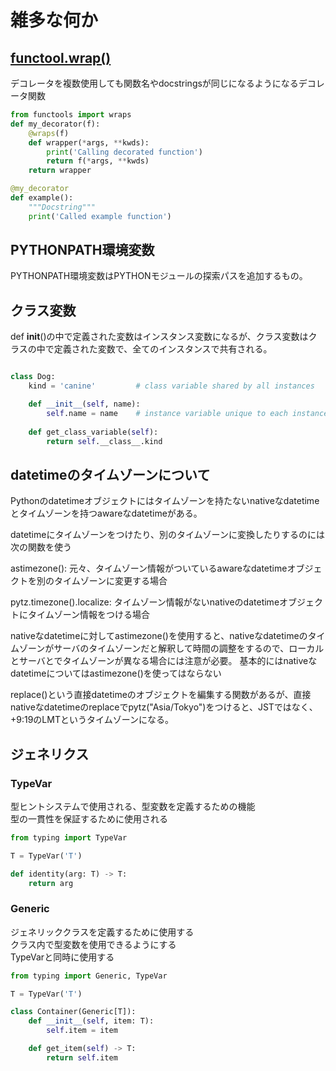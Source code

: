 # 雑多な何か

## [functool.wrap()](https://docs.python.org/ja/3/library/functools.html#functools.wraps)

デコレータを複数使用しても関数名やdocstringsが同じになるようになるデコレータ関数

```python
from functools import wraps
def my_decorator(f):
    @wraps(f)
    def wrapper(*args, **kwds):
        print('Calling decorated function')
        return f(*args, **kwds)
    return wrapper

@my_decorator
def example():
    """Docstring"""
    print('Called example function')
```

## PYTHONPATH環境変数

PYTHONPATH環境変数はPYTHONモジュールの探索パスを追加するもの。

## クラス変数

def __init__()の中で定義された変数はインスタンス変数になるが、クラス変数はクラスの中で定義された変数で、全てのインスタンスで共有される。

```python

class Dog:
    kind = 'canine'         # class variable shared by all instances

    def __init__(self, name):
        self.name = name    # instance variable unique to each instance
    
    def get_class_variable(self):
        return self.__class__.kind

```

## datetimeのタイムゾーンについて

Pythonのdatetimeオブジェクトにはタイムゾーンを持たないnativeなdatetimeとタイムゾーンを持つawareなdatetimeがある。

datetimeにタイムゾーンをつけたり、別のタイムゾーンに変換したりするのには次の関数を使う

astimezone(): 元々、タイムゾーン情報がついているawareなdatetimeオブジェクトを別のタイムゾーンに変更する場合

pytz.timezone().localize: タイムゾーン情報がないnativeのdatetimeオブジェクトにタイムゾーン情報をつける場合

nativeなdatetimeに対してastimezone()を使用すると、nativeなdatetimeのタイムゾーンがサーバのタイムゾーンだと解釈して時間の調整をするので、ローカルとサーバとでタイムゾーンが異なる場合には注意が必要。
基本的にはnativeなdatetimeについてはastimezone()を使ってはならない

replace()という直接datetimeのオブジェクトを編集する関数があるが、直接nativeなdatetimeのreplaceでpytz("Asia/Tokyo")をつけると、JSTではなく、+9:19のLMTというタイムゾーンになる。

## ジェネリクス

### TypeVar

型ヒントシステムで使用される、型変数を定義するための機能  
型の一貫性を保証するために使用される

```python
from typing import TypeVar

T = TypeVar('T')

def identity(arg: T) -> T:
    return arg
```

### Generic

ジェネリッククラスを定義するために使用する  
クラス内で型変数を使用できるようにする  
TypeVarと同時に使用する

```python
from typing import Generic, TypeVar

T = TypeVar('T')

class Container(Generic[T]):
    def __init__(self, item: T):
        self.item = item

    def get_item(self) -> T:
        return self.item